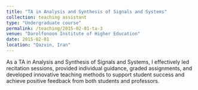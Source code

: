 ```yaml
---
title: "TA in Analysis and Synthesis of Signals and Systems"
collection: teaching assistant
type: "Undergraduate course"
permalink: /teaching/2015-02-01-ta-3
venue: "Darolfonoon Institute of Higher Education"
date: 2015-02-01
location: "Qazvin, Iran"
---
```


As a TA in Analysis and Synthesis of Signals and Systems, I effectively led recitation sessions, provided individual guidance, graded assignments, and developed innovative teaching methods to support student success and achieve positive feedback from both students and professors.
